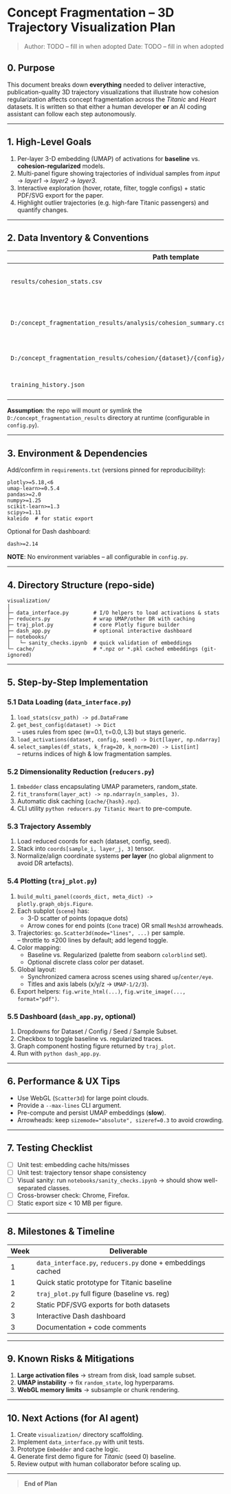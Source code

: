 # Concept Fragmentation – 3D Trajectory Visualization Plan

> Author: TODO – fill in when adopted
> Date: TODO – fill in when adopted

## 0. Purpose
This document breaks down **everything** needed to deliver interactive, publication-quality 3D trajectory visualizations that illustrate how cohesion regularization affects concept fragmentation across the *Titanic* and *Heart* datasets.  It is written so that either a human developer **or** an AI coding assistant can follow each step autonomously.

---

## 1. High-Level Goals
1. Per-layer 3-D embedding (UMAP) of activations for **baseline** vs. **cohesion-regularized** models.
2. Multi-panel figure showing trajectories of individual samples from *input* → *layer1* → *layer2* → *layer3*.
3. Interactive exploration (hover, rotate, filter, toggle configs) + static PDF/SVG export for the paper.
4. Highlight outlier trajectories (e.g. high-fare Titanic passengers) and quantify changes.

---

## 2. Data Inventory & Conventions
| Path template | Contents | Notes |
|---------------|----------|-------|
| `results/cohesion_stats.csv` | Aggregate metrics (entropy, angle, accuracy, etc.) | small; already tracked in repo |
| `D:/concept_fragmentation_results/analysis/cohesion_summary.csv` | Same info on production server | **Do not** commit raw file – read at runtime |
| `D:/concept_fragmentation_results/cohesion/{dataset}/{config}/seed_{seed}/layer_activations.pkl` | Dict: `{layer_name: np.ndarray(samples, hidden_dim)}` | ~100–300 MB per run |
| `training_history.json` | Epoch-level metrics | not needed for trajectories |

**Assumption**: the repo will mount or symlink the `D:/concept_fragmentation_results` directory at runtime (configurable in `config.py`).

---

## 3. Environment & Dependencies
Add/confirm in `requirements.txt` (versions pinned for reproducibility):
```
plotly>=5.18,<6
umap-learn>=0.5.4
pandas>=2.0
numpy>=1.25
scikit-learn>=1.3
scipy>=1.11
kaleido  # for static export
```
Optional for Dash dashboard:
```
dash>=2.14
```

**NOTE**: No environment variables – all configurable in `config.py`.

---

## 4. Directory Structure (repo-side)
```
visualization/
│
├─ data_interface.py        # I/O helpers to load activations & stats
├─ reducers.py              # wrap UMAP/other DR with caching
├─ traj_plot.py             # core Plotly figure builder
├─ dash_app.py              # optional interactive dashboard
├─ notebooks/
│   └─ sanity_checks.ipynb  # quick validation of embeddings
└─ cache/                   # *.npz or *.pkl cached embeddings (git-ignored)
```

---

## 5. Step-by-Step Implementation
### 5.1 Data Loading (`data_interface.py`)
1. `load_stats(csv_path) -> pd.DataFrame`
2. `get_best_config(dataset) -> Dict`  
   – uses rules from spec (w=0.1, τ=0.0, L3) but stays generic.
3. `load_activations(dataset, config, seed) -> Dict[layer, np.ndarray]`
4. `select_samples(df_stats, k_frag=20, k_norm=20) -> List[int]`  
   – returns indices of high & low fragmentation samples.

### 5.2 Dimensionality Reduction (`reducers.py`)
1. `Embedder` class encapsulating UMAP parameters, random_state.
2. `fit_transform(layer_act) -> np.ndarray(n_samples, 3)`.
3. Automatic disk caching (`cache/{hash}.npz`).
4. CLI utility `python reducers.py Titanic Heart` to pre-compute.

### 5.3 Trajectory Assembly
1. Load reduced coords for each (dataset, config, seed).
2. Stack into `coords[sample_i, layer_j, 3]` tensor.
3. Normalize/align coordinate systems **per layer** (no global alignment to avoid DR artefacts).

### 5.4 Plotting (`traj_plot.py`)
1. `build_multi_panel(coords_dict, meta_dict) -> plotly.graph_objs.Figure`.
2. Each subplot (`scene`) has:
   - 3-D scatter of points (opaque dots)
   - Arrow cones for end points (`Cone` trace) OR small `Mesh3d` arrowheads.
3. Trajectories: `go.Scatter3d(mode="lines", ...)` per sample.  
   – throttle to ≤200 lines by default; add legend toggle.
4. Color mapping:
   - Baseline vs. Regularized (palette from seaborn `colorblind` set).
   - Optional discrete class color per dataset.
5. Global layout:
   - Synchronized camera across scenes using shared `up`/`center/eye`.
   - Titles and axis labels (x/y/z → `UMAP-1/2/3`).
6. Export helpers: `fig.write_html(...)`, `fig.write_image(..., format="pdf")`.

### 5.5 Dashboard (`dash_app.py`, optional)
1. Dropdowns for Dataset / Config / Seed / Sample Subset.
2. Checkbox to toggle baseline vs. regularized traces.
3. Graph component hosting figure returned by `traj_plot`.
4. Run with `python dash_app.py`.

---

## 6. Performance & UX Tips
- Use WebGL (`Scatter3d`) for large point clouds.
- Provide a `--max-lines` CLI argument.
- Pre-compute and persist UMAP embeddings (**slow**).
- Arrowheads: keep `sizemode="absolute", sizeref=0.3` to avoid crowding.

---

## 7. Testing Checklist
- [ ] Unit test: embedding cache hits/misses
- [ ] Unit test: trajectory tensor shape consistency
- [ ] Visual sanity: run `notebooks/sanity_checks.ipynb` -> should show well-separated classes.
- [ ] Cross-browser check: Chrome, Firefox.
- [ ] Static export size < 10 MB per figure.

---

## 8. Milestones & Timeline
| Week | Deliverable |
|------|-------------|
| 1 | `data_interface.py`, `reducers.py` done + embeddings cached |
| 1 | Quick static prototype for Titanic baseline |
| 2 | `traj_plot.py` full figure (baseline vs. reg) |
| 2 | Static PDF/SVG exports for both datasets |
| 3 | Interactive Dash dashboard |
| 3 | Documentation + code comments |

---

## 9. Known Risks & Mitigations
1. **Large activation files** → stream from disk, load sample subset.
2. **UMAP instability** → fix `random_state`, log hyperparams.
3. **WebGL memory limits** → subsample or chunk rendering.

---

## 10. Next Actions (for AI agent)
1. Create `visualization/` directory scaffolding.
2. Implement `data_interface.py` with unit tests.
3. Prototype `Embedder` and cache logic.
4. Generate first demo figure for *Titanic* (seed 0) baseline.
5. Review output with human collaborator before scaling up.

---

> **End of Plan** 